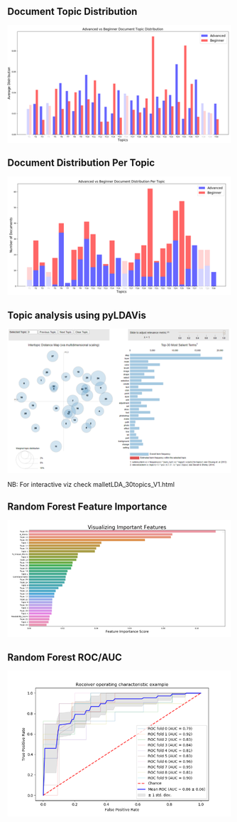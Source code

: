 ## Document Topic Distribution 
![](document_topic_distribution.PNG?raw=true)

## Document Distribution Per Topic
![](document_distribution_per_topic.PNG?raw=true)

## Topic analysis using pyLDAVis
![](malletLDA_30topics_V1.PNG?raw=true)

NB: For interactive viz check malletLDA_30topics_V1.html

## Random Forest Feature Importance
![](feature_importance.PNG?raw=true)

## Random Forest ROC/AUC
![](random_forest_roc.png?raw=true)
